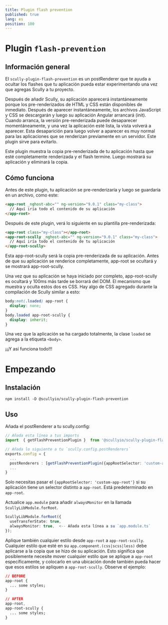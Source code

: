 ```yaml
---
title: Plugin flash prevention 
published: true
lang: es
position: 100
---
```


# Plugin `flash-prevention` 

## Información general

El `scully-plugin-flash-prevention` es un postRenderer que te ayuda a ocultar los flashes que tu aplicación pueda estar experimentando una vez que agregas Scully a tu proyecto.

Después de añadir Scully, su aplicación aparecerá instantáneamente porque los pre-renderizados de HTML y CSS están disponibles de inmediato. Después de aparecer instantáneamente, los archivos JavaScript y CSS se descargarán y luego su aplicación Angular arrancará (init). Cuando arranca, la versión pre-renderizada puede desaparecer momentáneamente, y una vez la aplicación esté lista, la vista volverá a aparecer. Esta desaparición para luego volver a aparecer es muy normal para las aplicaciones que se renderizan previamente en un servidor. Este plugin sirve para evitarlo.

Este plugin muestra la copia pre-renderizada de tu aplicación hasta que esté completamente renderizada y el flash termine. Luego mostrará su aplicación y eliminará la copia.

## Cómo funciona

Antes de este plugin, tu aplicación se pre-renderizaría y luego se guardaría en un archivo, como este:

```html
<app-root _nghost-abc="" ng-version="9.0.1" class="my-class">
  // Aquí iría todo el contenido de su aplicación
</app-root>
```

Después de este plugin, verá lo siguiente en su plantilla pre-renderizada:

```html
<app-root class="my-class"></app-root>
<app-root-scully _nghost-abc="" ng-version="9.0.1" class="my-class">
  // Aquí iría todo el contenido de tu aplicación
</app-root-scully>
```

Esta app-root-scully será la copia pre-renderizada de su aplicación. Antes de que su aplicación se renderice completamente, app-root se ocultará y se mostrará app-root-scully.

Una vez que su aplicación se haya iniciado por completo, app-root-scully es ocultará y 100ms más tarde se borrará del DOM. El mecanismo que muestra y oculta estos dos es CSS. Hay algo de CSS agregado durante la compilación de Scully similar a esto:

```css
body:not(.loaded) app-root {
  display: none;
}
body.loaded app-root-scully {
  display: inherit;
}
```

Una vez que la aplicación se ha cargado totalmente, la clase `loaded` se agrega a la etiqueta `<body>`.

¡¡¡Y así funciona todo!!!

# Empezando

## Instalación

```
npm install -D @scullyio/scully-plugin-flash-prevention
```

## Uso

Añada el postRenderer a tu scully.config:

```typescript
// Añada esta línea a tus imports
import  { getFlashPreventionPlugin }  from '@scullyio/scully-plugin-flash-prevention';

// Añada lo siguiente a tu `scully.config.postRenderers`
exports.config = {
  ...
  postRenderers : [getFlashPreventionPlugin({appRootSelector: 'custom-app-root'})],
  ...
}
```

Solo necesitas pasar el `{appRootSelector: 'custom-app-root'}` si su aplicación tiene un selector distinto a `app-root`. Está predeterminado en `app-root`.

Actualice `app.module` para añadir `alwaysMonitor` en la llamada `ScullyLibModule.forRoot`.

```typescript
ScullyLibModule.forRoot({
  useTransferState: true,
  alwaysMonitor: true,  <-- Añada esta línea a su `app.module.ts`
});
```

Aplique también cualquier estilo desde `app-root` a `app-root-scully`. Cualquier estilo que esté en su `app.component.(css|scss|less)` debe aplicarse a la copia que se hizo de su aplicación. Esto significa que posiblemente necesite mover cualquier estilo que se aplique a `app-root` específicamente, y colocarlo en una ubicación donde también pueda hacer que esos estilos se apliquen a `app-root-scully`. Observe el ejemplo:

```css
// BEFORE
app-root {
  ... some styles;
}

// AFTER
app-root,
app-root-scully {
  ... some styles;
}
```
